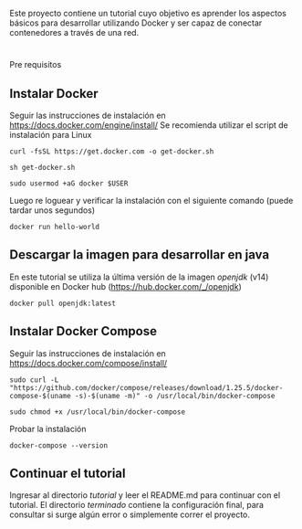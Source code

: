 Este proyecto contiene un tutorial cuyo objetivo es aprender los aspectos básicos para desarrollar utilizando Docker y ser capaz de conectar contenedores a través de una red.
# 
Pre requisitos
## Instalar Docker
Seguir las instrucciones de instalación en https://docs.docker.com/engine/install/
Se recomienda utilizar el script de instalación para Linux
```
curl -fsSL https://get.docker.com -o get-docker.sh
```
```
sh get-docker.sh
```
```
sudo usermod +aG docker $USER
```
Luego re loguear y verificar la instalación con el siguiente comando (puede tardar unos segundos)
```
docker run hello-world
```
## Descargar la imagen para desarrollar en java
En este tutorial se utiliza la última versión de la imagen *openjdk* (v14) disponible en Docker hub (https://hub.docker.com/_/openjdk)
```
docker pull openjdk:latest
```
## Instalar Docker Compose
Seguir las instrucciones de instalación en https://docs.docker.com/compose/install/
```
sudo curl -L "https://github.com/docker/compose/releases/download/1.25.5/docker-compose-$(uname -s)-$(uname -m)" -o /usr/local/bin/docker-compose
```
```
sudo chmod +x /usr/local/bin/docker-compose
```
Probar la instalación
```
docker-compose --version
```
## Continuar el tutorial
Ingresar al directorio *tutorial* y leer el README.md para continuar con el tutorial. El directorio *terminado* contiene la configuración final, para consultar si surge algún error o simplemente correr el proyecto.
